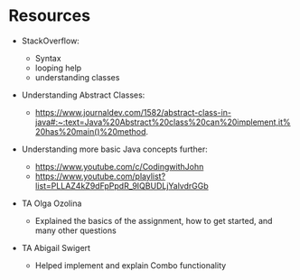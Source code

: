 # Resources

- StackOverflow: 
  - Syntax
  - looping help
  - understanding classes


- Understanding Abstract Classes:
  - https://www.journaldev.com/1582/abstract-class-in-java#:~:text=Java%20Abstract%20class%20can%20implement,it%20has%20main()%20method.


- Understanding more basic Java concepts further: 
  - https://www.youtube.com/c/CodingwithJohn
  - https://www.youtube.com/playlist?list=PLLAZ4kZ9dFpPpdR_9IQBUDLjYalvdrGGb


- TA Olga Ozolina
  - Explained the basics of the assignment, how to get started, and many other questions


- TA Abigail Swigert
  - Helped implement and explain Combo functionality